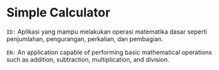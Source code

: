 # Simple Calculator
`ID:` Aplikasi yang mampu melakukan operasi matematika dasar seperti penjumlahan, pengurangan, perkalian, dan pembagian.

`EN:` An application capable of performing basic mathematical operations such as addition, subtraction, multiplication, and division.